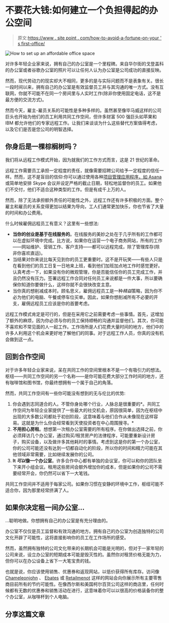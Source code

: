 # 不要花大钱:如何建立一个负担得起的办公空间

> 原文:[https://www . site point . com/how-to-avoid-a-fortune-on-your ' s first-office/](https://www.sitepoint.com/how-to-avoid-spending-a-fortune-on-your-first-office/)

![How to set up an affordable office space](../Images/bbbf96b7602b582f297dae9cdf6c00cc.png)

对许多年轻企业家来说，拥有自己的办公室是一个里程碑。来自华尔街的戈登盖科的办公室或者谷歌办公室的照片可以让任何人认为办公室是公司成功的直接反映。

然而，现代劳动力的现实却大不相同，更多的是与实际问题而不是表象有关。很长一段时间以来，拥有自己的办公室是有效监督员工并与其沟通的唯一方式。没有互联网，你就不可能不在同一个房间里与人实时工作(除非你使用固定电话，这不是最方便的交流方式)。

然而今天，雇主-雇员关系的可能性是多种多样的。虽然甚至像毕马威这样的公司巨头也开始为他们的员工利用共同工作空间，但许多财富 500 强巨头如苹果和 IBM 都允许他们的专家远程工作。让我们来谈谈为什么这些替代方案值得考虑，以及它们是否是您公司的明智选择。

## 你身后是一棵棕榈树吗？

我们将从远程工作模式开始，因为就我们的工作方式而言，这是 21 世纪的革命。

远程工作需要员工承担一定程度的责任，就像需要招聘公司给予一定程度的信任一样。然而，这不是盲目的信仰:你可以通过使用各种[项目管理应用程序，如 Asana](http://blog.hubstaff.com/how-to-use-asana-for-project-management/) 或简单地安排 Skype 会议并设定严格的截止日期，轻松地监督你的员工。如果他们不交付，他们不适合这种类型的工作。但是有成千上万的人。

然而，除了无法承担额外责任的可能性之外，远程工作还有许多积极的方面。整个雇主和雇员的关系变得更加以结果为导向，工人们通常更加快乐，你也节省了大量的时间和办公费用。

什么时候雇佣远程员工有意义？这里有一些想法:

*   **当你的创业是基于在线服务的**。在线服务的美妙之处在于几乎所有的工作都可以在虚拟环境中完成。比方说，如果你在运营一个电子商务网站，所有的工作——网站维护、营销工作、客户支持——都可以远程完成，除了管理库存(除非你喜欢直运)。
*   当结果对你来说比每天见到你的员工更重要时。这不是开玩笑——有些人只是在看到他们的员工日复一日地来上班，看到他们加班加点地工作时感觉更好。认真考虑一下，如果没有你的微观管理，你是否能信任你的员工完成工作，并且仍然没有压力。签署远程工作合同对任何员工来说都是一件大事，所以要确保你知道你要做什么，这样你就不会很快改变主意。
*   当你真的想削减成本时。顾名思义，雇佣远程员工是一种*精益*策略，因为你不必为他们的电脑、午餐或停车位买单。因此，如果你想削减所有不必要的开支，雇佣远程员工应该是你的首要考虑。

远程工作模式肯定是可行的，但是在采用它之前需要考虑一些事情。首先，这增加了额外的麻烦，因为你必须与你的员工保持顺畅的沟通并监督他们。其次，你可能不喜欢和不常见面的人一起工作。工作场所是人们花费大量时间的地方，他们中的许多人利用这个机会来更好地了解他们的同事。对于远程工作人员，你真的没有机会做到这一点。

## 回到合作空间

对于许多年轻企业家来说，呆在共同工作的空间里根本不是一个有吸引力的想法。枢纽——共同工作空间的另一个名称——是你可能花费大部分工作时间的地方，还有咖啡馆和图书馆，你最终想拥有一个属于自己的角落。

然而，共同工作空间有一些你可能没有想到的无与伦比的优势:

1.  你会遇到志同道合的人。不管你身处哪个行业，人脉总是很重要的*。共同工作空间为年轻企业家提供了一些最大的社交机会，原因很简单，因为在枢纽中出现的大多数公司都处于初创阶段，这意味着与他们合作从未像现在这样容易。这就是为什么你会经常看到天使投资者在中心周围搜寻。*
2.  **不用担心房租**。想想第一次租办公室需要的所有程序。在你做出选择之前，你必须拜访几个办公室，通过购买/租赁房产的法律程序，可能要重新设计房子，购买设备，以及做许多其他耗时的事情。考虑到这是你的第一个办公室，你的公司可能还没有达到一切都自动化的阶段，所以你的时间和精力可能在其他领域非常需要，比如继续发展你的公司。
3.  **It *可以*像一个办公室**。许多合作中心都有单独的会议室，你可以和你的团队坐下来开小组会议。租用这些房间会额外增加你的成本，但是如果你的公司不需要经常开会，你仍然可以省下一大笔钱。

共同工作空间并不适用于每家公司。如果你习惯在安静的环境中工作，枢纽可能不适合你，因为那里经常挤满了人。

## 如果你决定租一间办公室…

…聪明地做。你想拥有自己的办公室是有充分理由的。

办公室不仅仅是员工监督和有效沟通的地方。拥有自己的办公室为创造独特的公司文化开辟了可能性，这将直接影响你的员工在工作场所的感受。

然而，虽然拥有独特的公司文化带来的长期机会可能是光明的，但对于一家年轻的公司来说，设立办公室的短期成本可能是毁灭性的。虽然你对租赁价格无能为力，但你可以在办公设备上省下一大笔宝贵的钱。

也就是说，你应该使用销售、优惠券和返现网站，以低价获得所有库存。访问像 [Chameleonjohn](https://www.chameleonjohn.com/) 、 [Ebates](https://www.ebates.com/) 或 [Retailmenot](https://www.retailmenot.com/) 这样的网站会向你展示所有主要零售商目前所有的节约可能性。在像西尔斯和美国柯尔百货公司这样的商店里，任何时候都有无数的优惠券和销售活动在进行，这意味着你可以以很高的价格装备你的整个办公室，从咖啡杯到个人电脑。

## 分享这篇文章